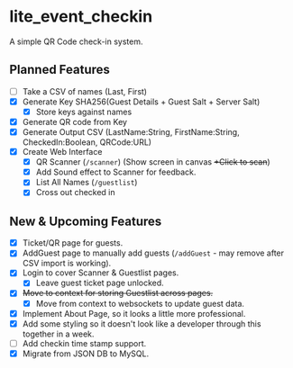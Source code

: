 # lite_event_checkin

A simple QR Code check-in system.

## Planned Features

- [ ] Take a CSV of names (Last, First)
- [x] Generate Key SHA256(Guest Details + Guest Salt + Server Salt)
  - [x] Store keys against names
- [x] Generate QR code from Key
- [x] Generate Output CSV (LastName:String, FirstName:String, CheckedIn:Boolean, QRCode:URL)
- [x] Create Web Interface
  - [x] QR Scanner (`/scanner`) (Show screen in canvas <del> +Click to scan</del>)
  - [x] Add Sound effect to Scanner for feedback.
  - [x] List All Names (`/guestlist`)
  - [x] Cross out checked in

## New & Upcoming Features

- [x] Ticket/QR page for guests.
- [x] AddGuest page to manually add guests (`/addGuest` - may remove after CSV import is working).
- [x] Login to cover Scanner & Guestlist pages.
  - [x] Leave guest ticket page unlocked.
- [x] <del>Move to context for storing Guestlist across pages.</del>
  - [x] Move from context to websockets to update guest data.
- [x] Implement About Page, so it looks a little more professional.
- [x] Add some styling so it doesn't look like a developer through this together in a week.
- [ ] Add checkin time stamp support.
- [x] Migrate from JSON DB to MySQL.
